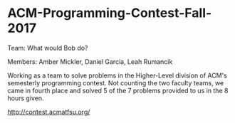 # ACM-Programming-Contest-Fall-2017

Team: What would Bob do?

Members: Amber Mickler, Daniel Garcia, Leah Rumancik

Working as a team to solve problems in the Higher-Level division of ACM's semesterly programming contest. Not counting the two faculty teams, we came in fourth place and solved 5 of the 7 problems provided to us in the 8 hours given.

http://contest.acmatfsu.org/
